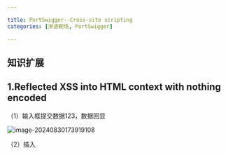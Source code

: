 ```yaml
---

title: PortSwigger--Cross-site scripting
categories: [渗透靶场, PortSwigger]

---
```


## 知识扩展

## 1.**Reflected** **XSS** **into** **HTML** **context with nothing encoded**

（1）输入框提交数据123，数据回显

![image-20240830173919108](https://cdn.jsdelivr.net/gh/Pres3nt/Typoraimages@master/images/202408301739182.png)

（2）插入<script>标签代码实现弹窗

## 2.**Stored** **XSS** **into** **HTML** **context with nothing encoded**

（1）评论处测试数据

（2）name处插入代码，虽然插入恶意代码，但是浏览器将其作为文本存贮不进行解析，因此不会执行

（3）comment处插入JS代码，浏览器将其作为HTML标签解析执行，访问页面自动触发弹窗

## 3.**DOM** **XSS** **in** document.write **sink using source** location.search

（1）判断是否写入HTML代码，输入参数被img参数控制

（2）抓包判断HTML是否解析

（3）闭合img参数再进行<script>标签的执行（反射型XSS）

（4）闭合img参数再进行<svg>标签的执行（DOM型XSS）

## 4.**DOM** **XSS** **in** innerHTML **sink using source** location.search

（1）确定源码

```python
innerHTML是DOM属性
innerHTML会将query的内容直接插入searchMessage参数中，如果query包含HTML标签或脚本，innerHTML会将其进行解析并执行
query的值为参数search的值
```

（2）插入<script>标签，无法写入HTML代码中：innerHTML属性不接受任何脚本元素

```python
<script>alert('hacker')</script>
```

（3）

```python
<img src=1 onerror=alert(1)>
```



## 5.**DOM** **XSS** **in** **jQuery** **anchor** href **attribute sink using** location.search **source**

（1）随意输入字符，发现不会被写入HTML源码中

```py
#JS代码解析
源码将returnpath参数的值赋值为href属性
href属性是backlink的元素，简单来说就是returnpath的URL赋值给backlink，当用户点击back功能时候会跳转至returnpath指定的URL
```

（2）为returnpath参数赋值

```python
#脚本解析：javascript当出现在URL中时，浏览器将会执行：后面的代码
javascript:alert('hacker')
```

## 6.**DOM** **XSS** **in** **jQuery** **selector** **sink using a hashchange event**

（1）hashchange事件

```python
当URL中的哈希部分"#"后的内容发生变化时，浏览器会触发hashchange事件
这段代码根据URL中的哈希值滚动到页面中对应"h2"元素处
```

（2）插入hash值，实现弹窗

```python
'#<img src=1 onerror=alert(1)>'
```

## 7.**Reflected** **XSS** **into attribute with angle brackets HTML-encoded**

（1）输入作为文本，赋值给value，因此并不会直接执行<script>标签

（2）onmouseover属性适用所有HTML元素

（3）当鼠标指向search框时，触发弹窗

## 8.**Stored** **XSS** **into anchor** `href` **attribute with double quotes HTML-encoded**

（1）输入测试

（2）查看源码，发现Website能直接控制href的值

（3）设置href的值

（4）点击触发弹窗

## 9.**Reflected** **XSS** **into a** **JavaScript** **string with angle brackets** **HTML** **encoded**

（1）输入测试，发现输入直接在<script>标签中

（2）尝试闭合执行弹窗